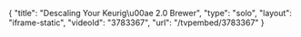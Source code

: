 {
    "title": "Descaling Your Keurig\u00ae 2.0 Brewer",
    "type": "solo",
    "layout": "iframe-static",
    "videoId": "3783367",
    "url": "\/tvpembed\/3783367"
}